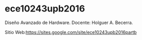 ﻿# ece10243upb2016

Diseño Avanzado de Hardware.
Docente: Holguer A. Becerra.

Sitio Web:https://sites.google.com/site/ece10243upb2016partb



